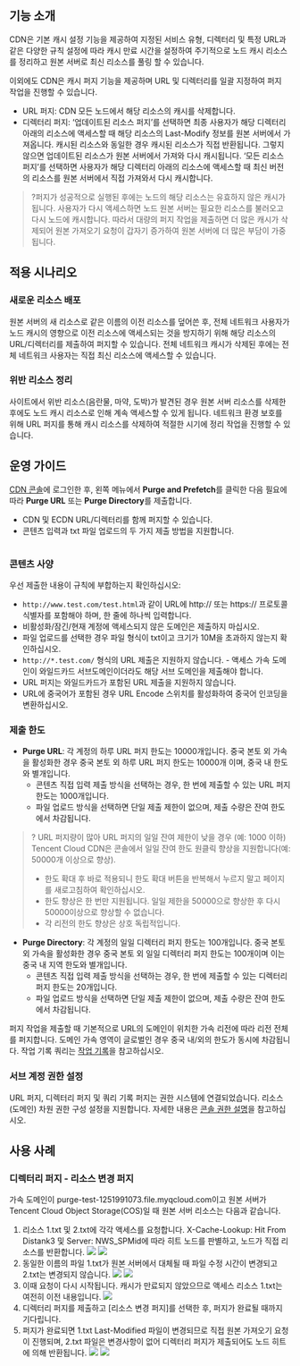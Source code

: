 ## 기능 소개

CDN은 기본 캐시 설정 기능을 제공하여 지정된 서비스 유형, 디렉터리 및 특정 URL과 같은 다양한 규칙 설정에 따라 캐시 만료 시간을 설정하여 주기적으로 노드 캐시 리소스를 정리하고 원본 서버로 최신 리소스를 풀링 할 수 있습니다.

이외에도 CDN은 캐시 퍼지 기능을 제공하며 URL 및 디렉터리를 일괄 지정하여 퍼지 작업을 진행할 수 있습니다.

- URL 퍼지: CDN 모든 노드에서 해당 리소스의 캐시를 삭제합니다.
- 디렉터리 퍼지: ‘업데이트된 리소스 퍼지’를 선택하면 최종 사용자가 해당 디렉터리 아래의 리소스에 액세스할 때 해당 리소스의 Last-Modify 정보를 원본 서버에서 가져옵니다. 캐시된 리소스와 동일한 경우 캐시된 리소스가 직접 반환됩니다. 그렇지 않으면 업데이트된 리소스가 원본 서버에서 가져와 다시 캐시됩니다. ‘모든 리소스 퍼지’를 선택하면 사용자가 해당 디렉터리 아래의 리소스에 액세스할 때 최신 버전의 리소스를 원본 서버에서 직접 가져와서 다시 캐시합니다.

> ?퍼지가 성공적으로 실행된 후에는 노드의 해당 리소스는 유효하지 않은 캐시가 됩니다. 사용자가 다시 액세스하면 노드 원본 서버는 필요한 리소스를 불러오고 다시 노드에 캐시합니다. 따라서 대량의 퍼지 작업을 제출하면 더 많은 캐시가 삭제되어 원본 가져오기 요청이 갑자기 증가하여 원본 서버에 더 많은 부담이 가중됩니다.

## 적용 시나리오

### 새로운 리소스 배포

원본 서버의 새 리소스로 같은 이름의 이전 리소스를 덮어쓴 후, 전체 네트워크 사용자가 노드 캐시의 영향으로 이전 리소스에 액세스되는 것을 방지하기 위해 해당 리소스의 URL/디렉터리를 제출하여 퍼지할 수 있습니다. 전체 네트워크 캐시가 삭제된 후에는 전체 네트워크 사용자는 직접 최신 리소스에 액세스할 수 있습니다.

### 위반 리소스 정리

사이트에서 위반 리소스(음란물, 마약, 도박)가 발견된 경우 원본 서버 리소스를 삭제한 후에도 노드 캐시 리소스로 인해 계속 액세스할 수 있게 됩니다. 네트워크 환경 보호를 위해 URL 퍼지를 통해 캐시 리소스를 삭제하여 적절한 시기에 정리 작업을 진행할 수 있습니다.

## 운영 가이드



[CDN 콘솔](https://console.cloud.tencent.com/cdn)에 로그인한 후, 왼쪽 메뉴에서 **Purge and Prefetch**를 클릭한 다음 필요에 따라 **Purge URL** 또는 **Purge Directory**를 제출합니다.
- CDN 및 ECDN URL/디렉터리를 함께 퍼지할 수 있습니다.
- 콘텐츠 입력과 txt 파일 업로드의 두 가지 제출 방법을 지원합니다.

![]()


### 콘텐츠 사양
우선 제출한 내용이 규칙에 부합하는지 확인하십시오:
- `http://www.test.com/test.html`과 같이 URL에 http:// 또는 https:// 프로토콜 식별자를 포함해야 하며, 한 줄에 하나씩 입력합니다.
- 비활성화/잠긴/현재 계정에 액세스되지 않은 도메인은 제출하지 마십시오.
- 파일 업로드를 선택한 경우 파일 형식이 txt이고 크기가 10M을 초과하지 않는지 확인하십시오.
- `http://*.test.com/` 형식의 URL 제출은 지원하지 않습니다.  - 액세스 가속 도메인이 와일드카드 서브도메인이더라도 해당 서브 도메인을 제출해야 합니다.
- URL 퍼지는 와일드카드가 포함된 URL 제출을 지원하지 않습니다.
- URL에 중국어가 포함된 경우 URL Encode 스위치를 활성화하여 중국어 인코딩을 변환하십시오.

### 제출 한도
- **Purge URL**:
각 계정의 하루 URL 퍼지 한도는 10000개입니다. 중국 본토 외 가속을 활성화한 경우 중국 본토 외 하루 URL 퍼지 한도는 10000개 이며, 중국 내 한도와 별개입니다.
	- 콘텐츠 직접 입력 제출 방식을 선택하는 경우, 한 번에 제출할 수 있는 URL 퍼지 한도는 1000개입니다.
	- 파일 업로드 방식을 선택하면 단일 제출 제한이 없으며, 제출 수량은 잔여 한도에서 차감됩니다.
>? URL 퍼지량이 많아 URL 퍼지의 일일 잔여 제한이 낮을 경우 (예: 1000 이하) Tencent Cloud CDN은 콘솔에서 일일 잔여 한도 원클릭 향상을 지원합니다(예: 50000개 이상으로 향상).
>- 한도 확대 후 바로 적용되니 한도 확대 버튼을 반복해서 누르지 말고 페이지를 새로고침하여 확인하십시오.
>- 한도 향상은 한 번만 지원됩니다. 일일 제한을 50000으로 향상한 후 다시 50000이상으로 향상할 수 없습니다.
>- 각 리전의 한도 향상은 상호 독립적입니다.
- **Purge Directory**:
	각 계정의 일일 디렉터리 퍼지 한도는 100개입니다. 중국 본토 외 가속을 활성화한 경우 중국 본토 외 일일 디렉터리 퍼지 한도는 100개이며 이는 중국 내 지역 한도와 별개입니다.
	- 콘텐츠 직접 입력 제출 방식을 선택하는 경우, 한 번에 제출할 수 있는 디렉터리 퍼지 한도는 20개입니다.
	- 파일 업로드 방식을 선택하면 단일 제출 제한이 없으며, 제출 수량은 잔여 한도에서 차감됩니다.
	

퍼지 작업을 제출할 때 기본적으로 URL의 도메인이 위치한 가속 리전에 따라 리전 전체를 퍼지합니다. 도메인 가속 영역이 글로벌인 경우 중국 내/외의 한도가 동시에 차감됩니다.
<span ID = "notes"></span>
작업 기록 쿼리는 [작업 기록](https://intl.cloud.tencent.com/document/product/228/42176)을 참고하십시오.


### 서브 계정 권한 설정

URL 퍼지, 디렉터리 퍼지 및 쿼리 기록 퍼지는 권한 시스템에 연결되었습니다. 리소스(도메인) 차원 권한 구성 설정을 지원합니다. 자세한 내용은 [콘솔 권한 설명](https://intl.cloud.tencent.com/document/product/228/35229)을 참고하십시오.


## 사용 사례

### 디렉터리 퍼지 - 리소스 변경 퍼지

가속 도메인이 purge-test-1251991073.file.myqcloud.com이고 원본 서버가 Tencent Cloud Object Storage(COS)일 때 원본 서버 리소스는 다음과 같습니다.
![]()

1. 리소스 1.txt 및 2.txt에 각각 액세스를 요청합니다. X-Cache-Lookup: Hit From Distank3 및 Server: NWS_SPMid에 따라 히트 노드를 판별하고, 노드가 직접 리소스를 반환합니다.
   ![](https://main.qcloudimg.com/raw/9b307b80e7d1c759bb073eb9f2cf4b6c.png)
   ![](https://main.qcloudimg.com/raw/5fed8bff43d699f47235e5d0db1f2447.png)
2. 동일한 이름의 파일 1.txt가 원본 서버에서 대체될 때 파일 수정 시간이 변경되고 2.txt는 변경되지 않습니다.
   ![](https://main.qcloudimg.com/raw/798fd6a984813aa3a16eaf43856ff7c2.png)
   ![](https://main.qcloudimg.com/raw/bc0d40200fbc744ed34d8552a95c5671.png)
3. 이때 요청이 다시 시작됩니다. 캐시가 만료되지 않았으므로 액세스 리소스 1.txt는 여전히 이전 내용입니다.
![](https://qcloudimg.tencent-cloud.cn/raw/394a84d8f9974ed72cb629b11aac7206.png)
4. 디렉터리 퍼지를 제출하고 [리소스 변경 퍼지]를 선택한 후, 퍼지가 완료될 때까지 기다립니다.
   ![]()
5. 퍼지가 완료되면 1.txt Last-Modified 파일이 변경되므로 직접 원본 가져오기 요청이 진행되며, 2.txt 파일은 변경사항이 없어 디렉터리 퍼지가 제출되어도 노드 히트에 의해 반환됩니다.
   ![](https://main.qcloudimg.com/raw/0ea8c1e0e7caac970b3875d4b3987687.png)
   ![](https://main.qcloudimg.com/raw/84e599b1c9c655e62497fb4bdc8e7918.png)
